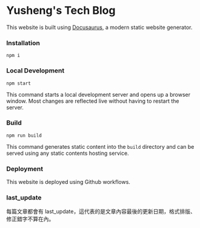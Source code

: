 # Yusheng's Tech Blog

This website is built using [Docusaurus](https://docusaurus.io/), a modern static website generator.

### Installation

```
npm i
```

### Local Development

```
npm start
```

This command starts a local development server and opens up a browser window. Most changes are reflected live without having to restart the server.

### Build

```
npm run build
```

This command generates static content into the `build` directory and can be served using any static contents hosting service.

### Deployment

This website is deployed using Github workflows.

### last_update

每篇文章都會有 last_update，這代表的是文章內容最後的更新日期，格式排版、修正錯字不算在內。
